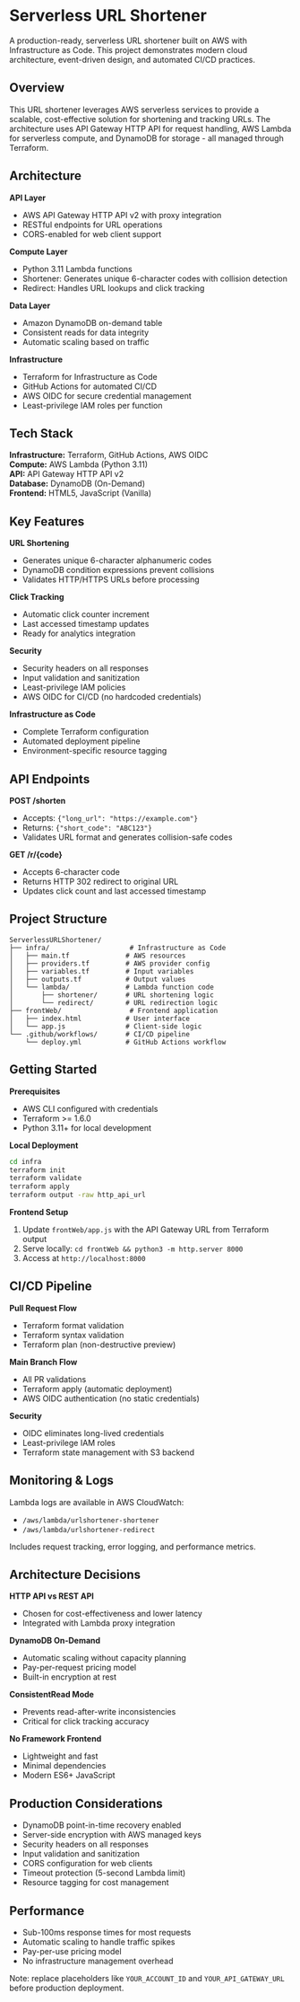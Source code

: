 # Serverless URL Shortener

A production-ready, serverless URL shortener built on AWS with Infrastructure as Code. This project demonstrates modern cloud architecture, event-driven design, and automated CI/CD practices.

## Overview

This URL shortener leverages AWS serverless services to provide a scalable, cost-effective solution for shortening and tracking URLs. The architecture uses API Gateway HTTP API for request handling, AWS Lambda for serverless compute, and DynamoDB for storage - all managed through Terraform.

## Architecture

**API Layer**
- AWS API Gateway HTTP API v2 with proxy integration
- RESTful endpoints for URL operations
- CORS-enabled for web client support

**Compute Layer**  
- Python 3.11 Lambda functions
- Shortener: Generates unique 6-character codes with collision detection
- Redirect: Handles URL lookups and click tracking

**Data Layer**
- Amazon DynamoDB on-demand table
- Consistent reads for data integrity
- Automatic scaling based on traffic

**Infrastructure**
- Terraform for Infrastructure as Code
- GitHub Actions for automated CI/CD
- AWS OIDC for secure credential management
- Least-privilege IAM roles per function

## Tech Stack

**Infrastructure:** Terraform, GitHub Actions, AWS OIDC  
**Compute:** AWS Lambda (Python 3.11)  
**API:** API Gateway HTTP API v2  
**Database:** DynamoDB (On-Demand)  
**Frontend:** HTML5, JavaScript (Vanilla)  

## Key Features

**URL Shortening**
- Generates unique 6-character alphanumeric codes
- DynamoDB condition expressions prevent collisions
- Validates HTTP/HTTPS URLs before processing

**Click Tracking**
- Automatic click counter increment
- Last accessed timestamp updates
- Ready for analytics integration

**Security**
- Security headers on all responses
- Input validation and sanitization
- Least-privilege IAM policies
- AWS OIDC for CI/CD (no hardcoded credentials)

**Infrastructure as Code**
- Complete Terraform configuration
- Automated deployment pipeline
- Environment-specific resource tagging

## API Endpoints

**POST /shorten**
- Accepts: `{"long_url": "https://example.com"}`
- Returns: `{"short_code": "ABC123"}`
- Validates URL format and generates collision-safe codes

**GET /r/{code}**
- Accepts 6-character code
- Returns HTTP 302 redirect to original URL
- Updates click count and last accessed timestamp

## Project Structure

```
ServerlessURLShortener/
├── infra/                    # Infrastructure as Code
│   ├── main.tf              # AWS resources
│   ├── providers.tf         # AWS provider config
│   ├── variables.tf         # Input variables
│   ├── outputs.tf           # Output values
│   └── lambda/              # Lambda function code
│       ├── shortener/       # URL shortening logic
│       └── redirect/        # URL redirection logic
├── frontWeb/                 # Frontend application
│   ├── index.html           # User interface
│   └── app.js               # Client-side logic
└── .github/workflows/       # CI/CD pipeline
    └── deploy.yml           # GitHub Actions workflow
```

## Getting Started

**Prerequisites**
- AWS CLI configured with credentials
- Terraform >= 1.6.0
- Python 3.11+ for local development

**Local Deployment**
```bash
cd infra
terraform init
terraform validate
terraform apply
terraform output -raw http_api_url
```

**Frontend Setup**
1. Update `frontWeb/app.js` with the API Gateway URL from Terraform output
2. Serve locally: `cd frontWeb && python3 -m http.server 8000`
3. Access at `http://localhost:8000`

## CI/CD Pipeline

**Pull Request Flow**
- Terraform format validation
- Terraform syntax validation  
- Terraform plan (non-destructive preview)

**Main Branch Flow**
- All PR validations
- Terraform apply (automatic deployment)
- AWS OIDC authentication (no static credentials)

**Security**
- OIDC eliminates long-lived credentials
- Least-privilege IAM roles
- Terraform state management with S3 backend

## Monitoring & Logs

Lambda logs are available in AWS CloudWatch:
- `/aws/lambda/urlshortener-shortener`
- `/aws/lambda/urlshortener-redirect`

Includes request tracking, error logging, and performance metrics.

## Architecture Decisions

**HTTP API vs REST API**
- Chosen for cost-effectiveness and lower latency
- Integrated with Lambda proxy integration

**DynamoDB On-Demand**
- Automatic scaling without capacity planning
- Pay-per-request pricing model
- Built-in encryption at rest

**ConsistentRead Mode**
- Prevents read-after-write inconsistencies
- Critical for click tracking accuracy

**No Framework Frontend**
- Lightweight and fast
- Minimal dependencies
- Modern ES6+ JavaScript

## Production Considerations

- DynamoDB point-in-time recovery enabled
- Server-side encryption with AWS managed keys
- Security headers on all responses
- Input validation and sanitization
- CORS configuration for web clients
- Timeout protection (5-second Lambda limit)
- Resource tagging for cost management

## Performance

- Sub-100ms response times for most requests
- Automatic scaling to handle traffic spikes
- Pay-per-use pricing model
- No infrastructure management overhead
 
Note: replace placeholders like `YOUR_ACCOUNT_ID` and `YOUR_API_GATEWAY_URL` before production deployment.
